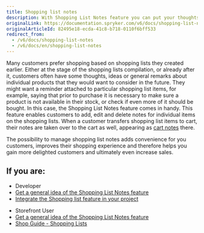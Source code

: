 ```yaml
---
title: Shopping list notes
description: With Shopping List Notes feature you can put your thoughts, ideas, or general remarks about individual products that you would like to consider in the future.
originalLink: https://documentation.spryker.com/v6/docs/shopping-list-notes
originalArticleId: 82495e18-ecda-41c8-b718-0110f6bff533
redirect_from:
  - /v6/docs/shopping-list-notes
  - /v6/docs/en/shopping-list-notes
---
```


Many customers prefer shopping based on shopping lists they created earlier. Either at the stage of the shopping lists compilation, or already after it, customers often have some thoughts, ideas or general remarks about individual products that they would want to consider in the future. They might want a reminder attached to particular shopping list items, for example, saying that prior to purchase it is necessary to make sure a product is not available in their stock, or check if even more of it should be bought. In this case, the Shopping List Notes feature comes in handy. This feature enables customers to add, edit and delete notes for individual items on the shopping lists. When a customer transfers shopping list items to cart, their notes are taken over to the cart as well, appearing as [cart notes](docs\scos\user\features\202009.0\cart\cart-feature-overview\cart-notes-overview.md) there.

The possibility to manage shopping list notes adds convenience for you customers, improves their shopping experience and therefore helps you gain more delighted customers and ultimately even increase sales.

## If you are:

<div class="mr-container">
    <div class="mr-list-container">
        <!-- col1 -->
        <div class="mr-col">
            <ul class="mr-list mr-list-green">
                <li class="mr-title">Developer</li>
                <li><a href="docs\scos\user\features\202009.0\shopping-list\shopping-list-notes\shopping-list-notes-feature-overview.md" class="mr-link">Get a general idea of the Shopping List Notes feature</a></li>
                <li><a href="docs\scos\dev\migration-and-integration\202009.0\feature-integration-guides\shopping-lists-feature-integration.md" class="mr-link">Integrate the Shopping list feature in your project</a></li>
            </ul>
        </div>
        <!-- col3 -->
        <div class="mr-col">
            <ul class="mr-list mr-list-red">
                <li class="mr-title">Storefront User</li>
                <li><a href="docs\scos\user\features\202009.0\shopping-list\shopping-list-notes\shopping-list-notes-feature-overview.md" class="mr-link">Get a general idea of the Shopping List Notes feature</a></li>
                <li><a href="docs\scos\user\features\202108.0\shopping-lists\shopping-lists-feature-overview\multiple-and-shared-shopping-lists-overview.md#multiple-and-shared-shopping-lists-on-the-storefront" class="mr-link">Shop Guide - Shopping Lists</a></li>
            </ul>
        </div>
    </div>
</div>
